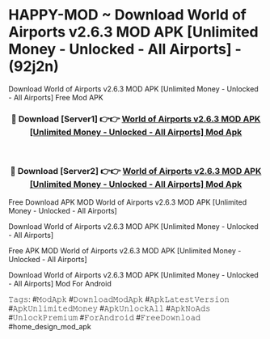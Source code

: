 # HAPPY-MOD ~ Download World of Airports v2.6.3 MOD APK [Unlimited Money - Unlocked - All Airports] - (92j2n)
Download World of Airports v2.6.3 MOD APK [Unlimited Money - Unlocked - All Airports] Free Mod APK

<div align="center">
<h3>🔴 Download [Server1] 👉👉 <a href="https://apk-comot.site?title=World_of_Airports_v2.6.3_MOD_APK_[Unlimited_Money_-_Unlocked_-_All_Airports]">World of Airports v2.6.3 MOD APK [Unlimited Money - Unlocked - All Airports] Mod Apk</a></h3><br>

<h3>🔴 Download [Server2] 👉👉 <a href="https://apk-comot.site?title=World_of_Airports_v2.6.3_MOD_APK_[Unlimited_Money_-_Unlocked_-_All_Airports]">World of Airports v2.6.3 MOD APK [Unlimited Money - Unlocked - All Airports] Mod Apk</a></h3>
</div>


Free Download APK MOD World of Airports v2.6.3 MOD APK [Unlimited Money - Unlocked - All Airports]

Download World of Airports v2.6.3 MOD APK [Unlimited Money - Unlocked - All Airports] 

Free APK MOD World of Airports v2.6.3 MOD APK [Unlimited Money - Unlocked - All Airports] 

Download World of Airports v2.6.3 MOD APK [Unlimited Money - Unlocked - All Airports] Mod For Android

𝚃𝚊𝚐𝚜: #𝙼𝚘𝚍𝙰𝚙𝚔 #𝙳𝚘𝚠𝚗𝚕𝚘𝚊𝚍𝙼𝚘𝚍𝙰𝚙𝚔 #𝙰𝚙𝚔𝙻𝚊𝚝𝚎𝚜𝚝𝚅𝚎𝚛𝚜𝚒𝚘𝚗 #𝙰𝚙𝚔𝚄𝚗𝚕𝚒𝚖𝚒𝚝𝚎𝚍𝙼𝚘𝚗𝚎𝚢 #𝙰𝚙𝚔𝚄𝚗𝚕𝚘𝚌𝚔𝙰𝚕𝚕 #𝙰𝚙𝚔𝙽𝚘𝙰𝚍𝚜 #𝚄𝚗𝚕𝚘𝚌𝚔𝙿𝚛𝚎𝚖𝚒𝚞𝚖 #𝙵𝚘𝚛𝙰𝚗𝚍𝚛𝚘𝚒𝚍 #𝙵𝚛𝚎𝚎𝙳𝚘𝚠𝚗𝚕𝚘𝚊𝚍 #home_design_mod_apk